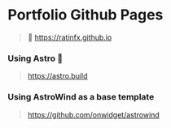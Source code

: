 # Portfolio Github Pages

> 📌 https://ratinfx.github.io

### Using Astro 🚀

> https://astro.build

### Using AstroWind as a base template

> https://github.com/onwidget/astrowind
